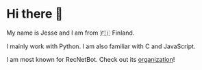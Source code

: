 # Hi there 👋
My name is Jesse and I am from 🇫🇮 Finland.

I mainly work with Python. I am also familiar with C and JavaScript.

I am most known for RecNetBot. Check out its [organization](https://github.com/RecNetBot-Development)!
<!--
**Jegarde/Jegarde** is a ✨ _special_ ✨ repository because its `README.md` (this file) appears on your GitHub profile.

Here are some ideas to get you started:

- 🔭 I’m currently working on ...
- 🌱 I’m currently learning ...
- 👯 I’m looking to collaborate on ...
- 🤔 I’m looking for help with ...
- 💬 Ask me about ...
- 📫 How to reach me: ...
- 😄 Pronouns: ...
- ⚡ Fun fact: ...
-->
